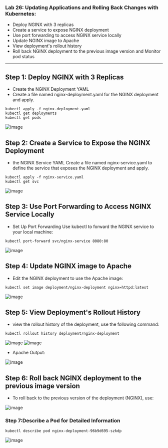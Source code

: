 ### Lab 26: Updating Applications and Rolling Back Changes with Kubernetes:

- Deploy NGINX with 3 replicas
- Create a service to expose NGINX deployment
- Use port forwarding to access NGINX service locally
- Update NGINX image to Apache
- View deployment's rollout history
- Roll back NGINX deployment to the previous image version and Monitor pod status

---
## Step 1: Deploy NGINX with 3 Replicas
- Create the NGINX Deployment YAML
- Create a file named nginx-deployment.yaml for the NGINX deployment and apply.

```
kubectl apply -f nginx-deployment.yaml
kubectl get deployments
kubectl get pods
```

![image](https://github.com/user-attachments/assets/c1828a90-faf4-4f46-88b6-4aca6c2722b6)

## Step 2: Create a Service to Expose the NGINX Deployment
- the NGINX Service YAML Create a file named nginx-service.yaml to define the service that exposes the NGINX deployment and apply.

```
kubectl apply -f nginx-service.yaml
kubectl get svc
```
![image](https://github.com/user-attachments/assets/3da444aa-950c-4a89-8712-cac4dd7baa8c)


## Step 3: Use Port Forwarding to Access NGINX Service Locally
- Set Up Port Forwarding Use kubectl to forward the NGINX service to your local machine:

```
kubectl port-forward svc/nginx-service 8080:80
```
![image](https://github.com/user-attachments/assets/87c23493-fa97-426b-b938-90383a3bab37)

## Step 4: Update NGINX image to Apache
- Edit the NGINX deployment to use the Apache image:
  
```
kubectl set image deployment/nginx-deployment nginx=httpd:latest
```

![image](https://github.com/user-attachments/assets/401c4a8c-9b3e-4c47-a27a-56f7e364d038)

## Step 5: View Deployment's Rollout History
- view the rollout history of the deployment, use the following command:
```
kubectl rollout history deployment/nginx-deployment
```
![image](https://github.com/user-attachments/assets/d7bc485c-f702-43dc-b943-ae98db87a097)
![image](https://github.com/user-attachments/assets/793d18ae-09bb-427b-9c26-dae305991c01)

- Apache Output:
  
![image](https://github.com/user-attachments/assets/6ff30bfd-b4fb-4388-8d5a-2f673a1cfe42)


## Step 6: Roll back NGINX deployment to the previous image version
- To roll back to the previous version of the deployment (NGINX), use:

![image](https://github.com/user-attachments/assets/016807ee-1c46-4d66-ae20-c157a714c7df)


### Step 7:Describe a Pod for Detailed Information
```
kubectl describe pod nginx-deployment-96b9d695-szkdp
```

![image](https://github.com/user-attachments/assets/256dfb2b-20d6-48ad-b7f7-79c1068d5371)


